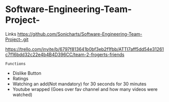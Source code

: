 # Software-Engineering-Team-Project-
Links 
https://github.com/Sonicharts/Software-Engineering-Team-Project-.git 

https://trello.com/invite/b/6797f813641b0bf3eb2f1fbb/ATTI7aff5dd54e31261c7f16bdd32c22e4b4B4D396CC/team-2-frogerts-friends 




    Functions
  - Dislike Button 
  - Ratings 
  - Watching an add(Not mandatory) for 30 seconds for 30 minutes 
  - Youtube wrapped (Goes over fav channel and how many videos were watched)
